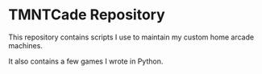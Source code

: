 # TMNTCade Repository

This repository contains scripts I use to maintain my custom home arcade machines.

It also contains a few games I wrote in Python.
